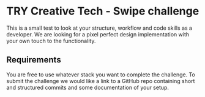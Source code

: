 # TRY Creative Tech - Swipe challenge

This is a small test to look at your structure, workflow and code skills as a developer. We are looking for a pixel perfect design implementation with your own touch to the functionality.

## Requirements

You are free to use whatever stack you want to complete the challenge. To submit the challenge we would like a link to a GitHub repo containing short and structured commits and some documentation of your setup.
